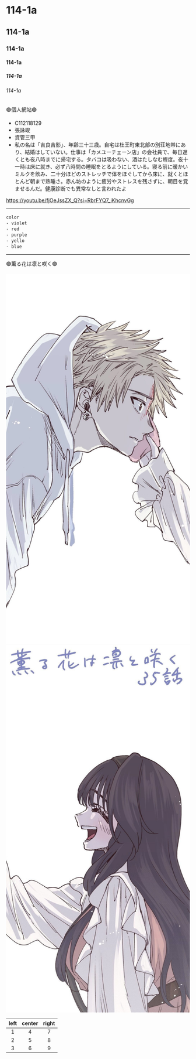 # 114-1a
## 114-1a
### 114-1a
#### 114-1a
##### 114-1a
###### 114-1a

🟣個人網站🟣

- C112118129
- 張詠竣
- 資管三甲
- 私の名は「吉良吉影」、年齢三十三歳。自宅は杜王町東北部の別荘地帯にあり、結婚はしていない。仕事は「カメユーチェーン店」の会社員で、毎日遅くとも夜八時までに帰宅する。タバコは吸わない、酒はたしなむ程度。夜十一時は床に就き、必ず八時間の睡眠をとるようにしている。寝る前に暖かいミルクを飲み、二十分ほどのストレッチで体をほぐしてから床に、就くとほとんど朝まで熟睡さ。赤ん坊のように疲労やストレスを残さずに、朝目を覚ませるんだ。健康診断でも異常なしと言われたよ

<https://youtu.be/fjOeJssZX_Q?si=RbrFYQ7_iKhcnvGg>

--------
```
color
- violet
- red
- purple
- yello
- blue
```
---------

🟣薫る花は凛と咲く🟣

![1](2.JPG "1") ![2](1.JPG "2")

| left | center | right |
|:-------:|:-------:|:-------:|
| 1 | 4 | 7 |
| 2 | 5 | 8 |
| 3 | 6 | 9 |
